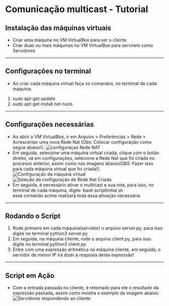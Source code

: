 # Comunicação multicast - Tutorial

## Instalação das máquinas virtuais

* Criar uma máquina no VM VirtualBox para ser o cliente
* Criar duas ou mais máquinas no VM VirtualBox para servirem como Servidores

***

## Configurações no terminal
* Ao criar cada máquina virtual faça os comandos, no terminal de cada máquina:
1. sudo apt-get update
2. sudo apt-get install net-tools


***

## Configurações necessárias

* Ao abrir o VM VirtualBox, ir em Arquivo > Preferências > Rede > Acrescentar uma nova Rede Nat (Obs: Colocar configuração como segue abaixo!).
![configuraçao Rede NAT](https://i.imgur.com/Z7HTBtE.png)
* Em seguida, selecione uma máquina virtual criada, clique com o botão direito, vá em configurações, selecione a Rede Nat que foi criada no processo anterior, assim como nas imagens abaixo(OBS: Fazer isso para cada máquina virtual que foi criada!).
![Configuração da máquina virtual](https://imgur.com/pmHrYMJ.png)
![Seleção da configuração de Rede Nat Criada](https://imgur.com/T8KwCuE.png)
* Em seguida, é necessário ativar o multicast e sua rota, para isso, no terminal de cada máquina, digite: bash scriptInitial.sh
<br> esse comando acima realizará toda essa ativação necessária.


***

## Rodando o Script
1. Rode primeiro em cada máquina(servidor) o arquivo server.py, para isso digite no terminal python3 server.py
2. Em seguida, na máquina cliente, rode o arquivo client.py, para isso digite no terminal python3 client.py
3. Entre com uma expressão aritmética na máquina cliente, em seguida, o servidor de menor IP irá dizer a resposta desta expressão!

***

## Script em Ação
* Com a entrada passada no cliente, é retomado para ele o resultado da expressão passada, assim como mostra o exemplo da imagem abaixo:
![Servidores respondendo ao cliente](https://imgur.com/Q4hliz6.png)
